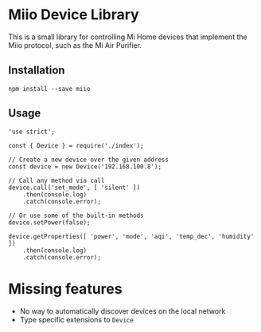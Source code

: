 # Miio Device Library

This is a small library for controlling Mi Home devices that implement the Miio
protocol, such as the Mi Air Purifier.

## Installation

```
npm install --save miio
```

## Usage

```
'use strict';

const { Device } = require('./index');

// Create a new device over the given address
const device = new Device('192.168.100.8');

// Call any method via call
device.call('set_mode', [ 'silent' ])
	.then(console.log)
	.catch(console.error);

// Or use some of the built-in methods
device.setPower(false);

device.getProperties([ 'power', 'mode', 'aqi', 'temp_dec', 'humidity' ])
	.then(console.log)
	.catch(console.error);
```

# Missing features

* No way to automatically discover devices on the local network
* Type specific extensions to `Device`
